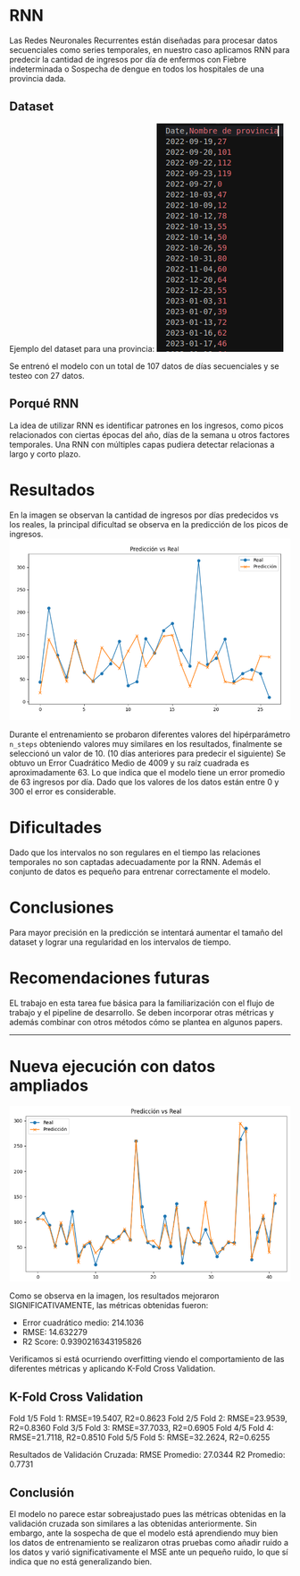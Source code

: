 # RNN

Las Redes Neuronales Recurrentes están diseñadas para procesar datos secuenciales como series temporales, en nuestro caso aplicamos RNN para predecir la cantidad de ingresos por día de enfermos con Fiebre indeterminada o Sospecha de dengue en todos los hospitales de una provincia dada.

## Dataset

Ejemplo del dataset para una provincia:
![alt text](image.png)

Se entrenó el modelo con un total de 107 datos de días secuenciales y se testeo con 27 datos.

## Porqué RNN

La idea de utilizar RNN es identificar patrones en los ingresos, como picos relacionados con ciertas épocas del año, días de la semana u otros factores temporales. Una RNN con múltiples capas pudiera detectar relacionas a largo y corto plazo.

# Resultados

En la imagen se observan la cantidad de ingresos por días predecidos vs los reales, la principal dificultad se observa en la predicción de los picos de ingresos.
![alt text](image-1.png)

Durante el entrenamiento se probaron diferentes valores del hipérparámetro `n_steps` obteniendo valores muy similares en los resultados, finalmente se seleccionó un valor de 10. (10 días anteriores para predecir el siguiente)
Se obtuvo un Error Cuadrático Medio de 4009 y su raíz cuadrada es aproximadamente 63. Lo que
indica que el modelo tiene un error promedio de 63 ingresos por día. Dado que los valores de los datos están entre 0 y 300 el error es considerable.

# Dificultades

Dado que los intervalos no son regulares en el tiempo las relaciones temporales no son captadas adecuadamente por la RNN. Además el conjunto de datos es pequeño para entrenar correctamente el modelo.

# Conclusiones

Para mayor precisión en la predicción se intentará aumentar el tamaño del dataset y lograr una regularidad en los intervalos de tiempo.

# Recomendaciones futuras

EL trabajo en esta tarea fue básica para la familiarización con el flujo de trabajo y el pipeline de desarrollo. Se deben incorporar otras métricas y además combinar con otros métodos cómo se plantea en algunos papers.

---

# Nueva ejecución con datos ampliados

![alt text](image-3.png)

Como se observa en la imagen, los resultados mejoraron SIGNIFICATIVAMENTE, las métricas obtenidas fueron:

- Error cuadrático medio: 214.1036
- RMSE: 14.632279
- R2 Score: 0.9390216343195826

Verificamos si está ocurriendo overfitting viendo el comportamiento de las diferentes métricas y aplicando K-Fold Cross Validation.

## K-Fold Cross Validation

Fold 1/5
Fold 1: RMSE=19.5407, R2=0.8623
Fold 2/5
Fold 2: RMSE=23.9539, R2=0.8360
Fold 3/5
Fold 3: RMSE=37.7033, R2=0.6905
Fold 4/5
Fold 4: RMSE=21.7118, R2=0.8510
Fold 5/5
Fold 5: RMSE=32.2624, R2=0.6255

Resultados de Validación Cruzada:
RMSE Promedio: 27.0344
R2 Promedio: 0.7731

## Conclusión

El modelo no parece estar sobreajustado pues las métricas obtenidas en la validación cruzada son similares a las obtenidas anteriormente. Sin embargo, ante la sospecha de que el modelo está aprendiendo muy bien los datos de entrenamiento se realizaron otras pruebas como añadir ruido a los datos y varió significativamente el MSE ante un pequeño ruido, lo que sí indica que no está generalizando bien.
